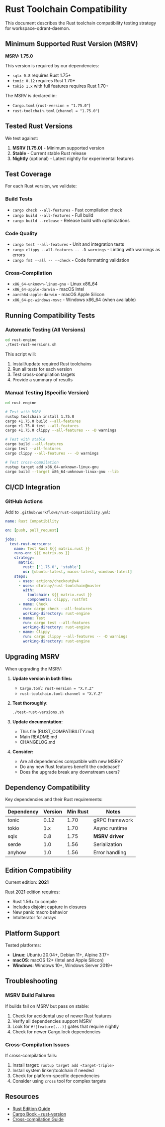 # Rust Toolchain Compatibility

This document describes the Rust toolchain compatibility testing strategy for workspace-qdrant-daemon.

## Minimum Supported Rust Version (MSRV)

**MSRV: 1.75.0**

This version is required by our dependencies:
- `sqlx 0.8` requires Rust 1.75+
- `tonic 0.12` requires Rust 1.70+
- `tokio 1.x` with full features requires Rust 1.70+

The MSRV is declared in:
- `Cargo.toml` (`rust-version = "1.75.0"`)
- `rust-toolchain.toml` (`channel = "1.75.0"`)

## Tested Rust Versions

We test against:
1. **MSRV (1.75.0)** - Minimum supported version
2. **Stable** - Current stable Rust release
3. **Nightly** (optional) - Latest nightly for experimental features

## Test Coverage

For each Rust version, we validate:

### Build Tests
- `cargo check --all-features` - Fast compilation check
- `cargo build --all-features` - Full build
- `cargo build --release` - Release build with optimizations

### Code Quality
- `cargo test --all-features` - Unit and integration tests
- `cargo clippy --all-features -- -D warnings` - Linting with warnings as errors
- `cargo fmt --all -- --check` - Code formatting validation

### Cross-Compilation
- `x86_64-unknown-linux-gnu` - Linux x86_64
- `x86_64-apple-darwin` - macOS Intel
- `aarch64-apple-darwin` - macOS Apple Silicon
- `x86_64-pc-windows-msvc` - Windows x86_64 (when available)

## Running Compatibility Tests

### Automatic Testing (All Versions)

```bash
cd rust-engine
./test-rust-versions.sh
```

This script will:
1. Install/update required Rust toolchains
2. Run all tests for each version
3. Test cross-compilation targets
4. Provide a summary of results

### Manual Testing (Specific Version)

```bash
cd rust-engine

# Test with MSRV
rustup toolchain install 1.75.0
cargo +1.75.0 build --all-features
cargo +1.75.0 test --all-features
cargo +1.75.0 clippy --all-features -- -D warnings

# Test with stable
cargo build --all-features
cargo test --all-features
cargo clippy --all-features -- -D warnings

# Test cross-compilation
rustup target add x86_64-unknown-linux-gnu
cargo build --target x86_64-unknown-linux-gnu --lib
```

## CI/CD Integration

### GitHub Actions

Add to `.github/workflows/rust-compatibility.yml`:

```yaml
name: Rust Compatibility

on: [push, pull_request]

jobs:
  test-rust-versions:
    name: Test Rust ${{ matrix.rust }}
    runs-on: ${{ matrix.os }}
    strategy:
      matrix:
        rust: ['1.75.0', 'stable']
        os: [ubuntu-latest, macos-latest, windows-latest]
    steps:
      - uses: actions/checkout@v4
      - uses: dtolnay/rust-toolchain@master
        with:
          toolchain: ${{ matrix.rust }}
          components: clippy, rustfmt
      - name: Check
        run: cargo check --all-features
        working-directory: rust-engine
      - name: Test
        run: cargo test --all-features
        working-directory: rust-engine
      - name: Clippy
        run: cargo clippy --all-features -- -D warnings
        working-directory: rust-engine
```

## Upgrading MSRV

When upgrading the MSRV:

1. **Update version in both files:**
   - `Cargo.toml`: `rust-version = "X.Y.Z"`
   - `rust-toolchain.toml`: `channel = "X.Y.Z"`

2. **Test thoroughly:**
   ```bash
   ./test-rust-versions.sh
   ```

3. **Update documentation:**
   - This file (RUST_COMPATIBILITY.md)
   - Main README.md
   - CHANGELOG.md

4. **Consider:**
   - Are all dependencies compatible with new MSRV?
   - Do any new Rust features benefit the codebase?
   - Does the upgrade break any downstream users?

## Dependency Compatibility

Key dependencies and their Rust requirements:

| Dependency | Version | Min Rust | Notes |
|------------|---------|----------|-------|
| tonic | 0.12 | 1.70 | gRPC framework |
| tokio | 1.x | 1.70 | Async runtime |
| sqlx | 0.8 | 1.75 | **MSRV driver** |
| serde | 1.0 | 1.56 | Serialization |
| anyhow | 1.0 | 1.56 | Error handling |

## Edition Compatibility

Current edition: **2021**

Rust 2021 edition requires:
- Rust 1.56+ to compile
- Includes disjoint capture in closures
- New panic macro behavior
- IntoIterator for arrays

## Platform Support

Tested platforms:
- **Linux**: Ubuntu 20.04+, Debian 11+, Alpine 3.17+
- **macOS**: macOS 12+ (Intel and Apple Silicon)
- **Windows**: Windows 10+, Windows Server 2019+

## Troubleshooting

### MSRV Build Failures

If builds fail on MSRV but pass on stable:

1. Check for accidental use of newer Rust features
2. Verify all dependencies support MSRV
3. Look for `#![feature(...)]` gates that require nightly
4. Check for newer Cargo.lock dependencies

### Cross-Compilation Issues

If cross-compilation fails:

1. Install target: `rustup target add <target-triple>`
2. Install system linker/toolchain if needed
3. Check for platform-specific dependencies
4. Consider using `cross` tool for complex targets

## Resources

- [Rust Edition Guide](https://doc.rust-lang.org/edition-guide/)
- [Cargo Book - rust-version](https://doc.rust-lang.org/cargo/reference/manifest.html#the-rust-version-field)
- [Cross-compilation Guide](https://rust-lang.github.io/rustup/cross-compilation.html)
